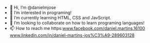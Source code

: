 - 👋 Hi, I’m @danielmjose
- 👀 I’m interested in programing!
- 🌱 I’m currently learning HTML, CSS and JavScript.
- 💞️ I’m looking to collaborate on how to learn programing languages!
- 📫 How to reach me https:www.facebook.com/daniel.martins.16100 
                            www.linkedin.com/in/daniel-martins-jos%C3%A9-289603128


